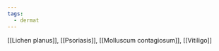 ```yaml
---
tags:
  - dermat
---
```

[[Lichen planus]], 
[[Psoriasis]], 
[[Molluscum contagiosum]], 
[[Vitiligo]] 